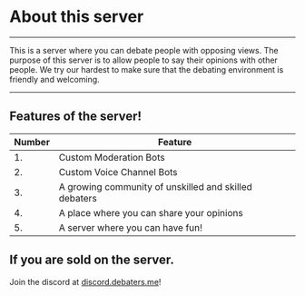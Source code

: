 # About this server

---

This is a server where you can debate people with opposing views. The purpose of this server is to allow people to say their opinions with other people. We try our hardest to make sure that the debating environment is friendly and welcoming.

---

## Features of the server!

| Number | Feature |
| ------ | ------- |
| 1. | Custom Moderation Bots |
| 2. | Custom Voice Channel Bots |
| 3. | A growing community of unskilled and skilled debaters |
| 4. | A place where you can share your opinions |
| 5. | A server where you can have fun! |

## If you are sold on the server.

Join the discord at [discord.debaters.me](https://discord.debaters.me)!